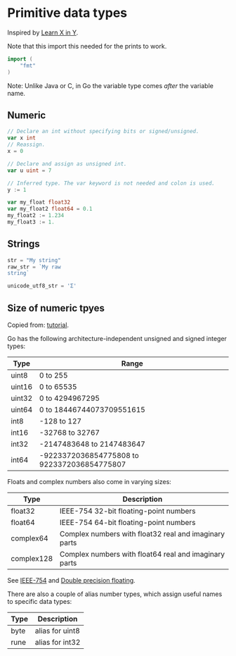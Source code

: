 # Primitive data types

Inspired by [Learn X in Y](https://learnxinyminutes.com/docs/go/).


Note that this import this needed for the prints to work.

```go
import (
	"fmt"
)
```

Note: Unlike Java or C, in Go the variable type comes _after_ the variable name.


## Numeric

```go
// Declare an int without specifying bits or signed/unsigned.
var x int
// Reassign.
x = 0

// Declare and assign as unsigned int.
var u uint = 7

// Inferred type. The var keyword is not needed and colon is used.
y := 1
```

```go
var my_float float32
var my_float2 float64 = 0.1
my_float2 := 1.234
my_float3 := 1.
```


## Strings

```go
str = "My string"
raw_str = `My raw
string`

unicode_utf8_str = 'Σ'
```


## Size of numeric tpyes

Copied from: [tutorial](https://www.digitalocean.com/community/tutorials/understanding-data-types-in-go).

Go has the following architecture-independent unsigned and signed integer types:

Type        | Range
---         | ---
uint8       | 0 to 255
uint16      | 0 to 65535
uint32      | 0 to 4294967295
uint64      | 0 to 18446744073709551615
int8        | -128 to 127
int16       | -32768 to 32767
int32       | -2147483648 to 2147483647
int64       | -9223372036854775808 to 9223372036854775807

Floats and complex numbers also come in varying sizes:

Type       | Description
---        | ---
float32    | IEEE-754 32-bit floating-point numbers
float64    | IEEE-754 64-bit floating-point numbers
complex64  | Complex numbers with float32 real and imaginary parts
complex128 | Complex numbers with float64 real and imaginary parts

See [IEEE-754](https://en.wikipedia.org/wiki/IEEE_754) and [Double precision floating](https://en.wikipedia.org/wiki/Double-precision_floating-point_format).

There are also a couple of alias number types, which assign useful names to specific data types:

Type       | Description
---        | ---
byte       | alias for uint8
rune       | alias for int32

